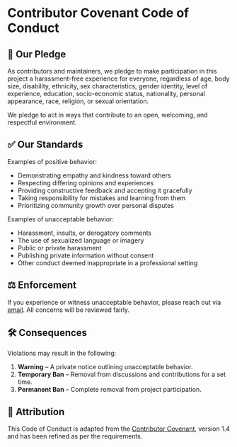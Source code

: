 # Contributor Covenant Code of Conduct

## 🤝 Our Pledge

As contributors and maintainers, we pledge to make participation in this project a harassment-free experience for everyone, regardless of age, body size, disability, ethnicity, sex characteristics, gender identity, level of experience, education, socio-economic status, nationality, personal appearance, race, religion, or sexual orientation.

We pledge to act in ways that contribute to an open, welcoming, and respectful environment.

## ✅ Our Standards

Examples of positive behavior:
- Demonstrating empathy and kindness toward others
- Respecting differing opinions and experiences
- Providing constructive feedback and accepting it gracefully
- Taking responsibility for mistakes and learning from them
- Prioritizing community growth over personal disputes

Examples of unacceptable behavior:
- Harassment, insults, or derogatory comments
- The use of sexualized language or imagery
- Public or private harassment
- Publishing private information without consent
- Other conduct deemed inappropriate in a professional setting

## ⚖️ Enforcement

If you experience or witness unacceptable behavior, please reach out via [email](). All concerns will be reviewed fairly.

## 🛠 Consequences

Violations may result in the following:
1. **Warning** – A private notice outlining unacceptable behavior.
2. **Temporary Ban** – Removal from discussions and contributions for a set time.
3. **Permanent Ban** – Complete removal from project participation.

## 📜 Attribution

This Code of Conduct is adapted from the [Contributor Covenant](https://www.contributor-covenant.org/version/2/0/code_of_conduct.html), version 1.4 and has been refined as per the requirements.
